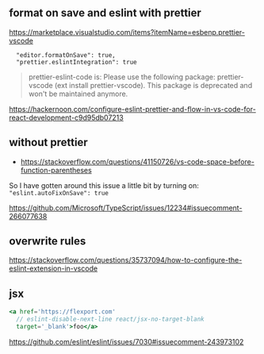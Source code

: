 ## format on save and eslint with prettier

https://marketplace.visualstudio.com/items?itemName=esbenp.prettier-vscode

```
  "editor.formatOnSave": true,
  "prettier.eslintIntegration": true
```

>prettier-eslint-code is: Please use the following package: prettier-vscode (ext install prettier-vscode). This package is deprecated and won't be maintained anymore.

https://hackernoon.com/configure-eslint-prettier-and-flow-in-vs-code-for-react-development-c9d95db07213


## without prettier

- https://stackoverflow.com/questions/41150726/vs-code-space-before-function-parentheses

So I have gotten around this issue a little bit by turning on:
`"eslint.autoFixOnSave": true`

https://github.com/Microsoft/TypeScript/issues/12234#issuecomment-266077638

## overwrite rules

https://stackoverflow.com/questions/35737094/how-to-configure-the-eslint-extension-in-vscode

## jsx

```jsx
<a href='https://flexport.com'
  // eslint-disable-next-line react/jsx-no-target-blank
  target='_blank'>foo</a>
```

https://github.com/eslint/eslint/issues/7030#issuecomment-243973102
